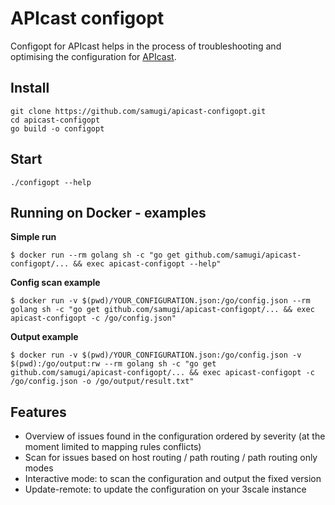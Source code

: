 # APIcast configopt
Configopt for APIcast helps in the process of troubleshooting and optimising the configuration for [APIcast](https://github.com/3scale/apicast).

## Install
```
git clone https://github.com/samugi/apicast-configopt.git
cd apicast-configopt
go build -o configopt
```

## Start
`./configopt --help`

## Running on Docker - examples
**Simple run**
```
$ docker run --rm golang sh -c "go get github.com/samugi/apicast-configopt/... && exec apicast-configopt --help"
```

**Config scan example**
```
$ docker run -v $(pwd)/YOUR_CONFIGURATION.json:/go/config.json --rm golang sh -c "go get github.com/samugi/apicast-configopt/... && exec apicast-configopt -c /go/config.json"
```

**Output example**
```
$ docker run -v $(pwd)/YOUR_CONFIGURATION.json:/go/config.json -v $(pwd):/go/output:rw --rm golang sh -c "go get github.com/samugi/apicast-configopt/... && exec apicast-configopt -c /go/config.json -o /go/output/result.txt"
```

## Features
- Overview of issues found in the configuration ordered by severity (at the moment limited to mapping rules conflicts)
- Scan for issues based on host routing / path routing / path routing only modes
- Interactive mode: to scan the configuration and output the fixed version
- Update-remote: to update the configuration on your 3scale instance
